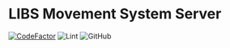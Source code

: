 # LIBS Movement System Server

[![CodeFactor](https://www.codefactor.io/repository/github/libs-movement-system/server/badge)](https://www.codefactor.io/repository/github/libs-movement-system/server)
![Lint](https://github.com/libs-movement-system/server/workflows/Lint/badge.svg)
![GitHub](https://img.shields.io/github/license/libs-movement-system/server)